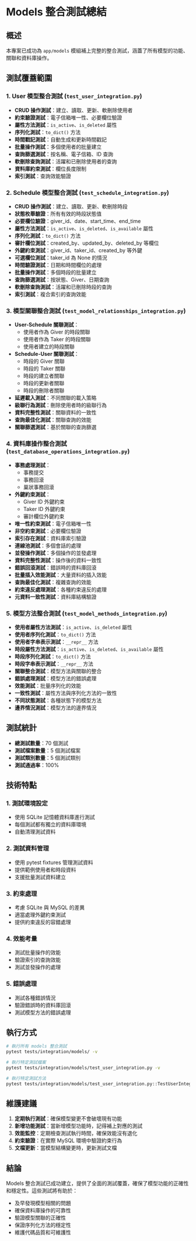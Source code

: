# Models 整合測試總結

## 概述

本專案已成功為 `app/models` 模組補上完整的整合測試，涵蓋了所有模型的功能、關聯和資料庫操作。

## 測試覆蓋範圍

### 1. User 模型整合測試 (`test_user_integration.py`)

- **CRUD 操作測試**：建立、讀取、更新、軟刪除使用者
- **約束驗證測試**：電子信箱唯一性、必要欄位驗證
- **屬性方法測試**：`is_active`、`is_deleted` 屬性
- **序列化測試**：`to_dict()` 方法
- **時間戳記測試**：自動生成和更新時間戳記
- **批量操作測試**：多個使用者的批量建立
- **查詢篩選測試**：按名稱、電子信箱、ID 查詢
- **軟刪除查詢測試**：活躍和已刪除使用者的查詢
- **資料庫約束測試**：欄位長度限制
- **索引測試**：查詢效能驗證

### 2. Schedule 模型整合測試 (`test_schedule_integration.py`)

- **CRUD 操作測試**：建立、讀取、更新、軟刪除時段
- **狀態枚舉驗證**：所有有效的時段狀態值
- **必要欄位驗證**：giver_id、date、start_time、end_time
- **屬性方法測試**：`is_active`、`is_deleted`、`is_available` 屬性
- **序列化測試**：`to_dict()` 方法
- **審計欄位測試**：created_by、updated_by、deleted_by 等欄位
- **外鍵約束測試**：giver_id、taker_id、created_by 等外鍵
- **可選欄位測試**：taker_id 為 None 的情況
- **時間驗證測試**：日期和時間欄位的處理
- **批量操作測試**：多個時段的批量建立
- **查詢篩選測試**：按狀態、Giver、日期查詢
- **軟刪除查詢測試**：活躍和已刪除時段的查詢
- **索引測試**：複合索引的查詢效能

### 3. 模型關聯整合測試 (`test_model_relationships_integration.py`)

- **User-Schedule 關聯測試**：
  - 使用者作為 Giver 的時段關聯
  - 使用者作為 Taker 的時段關聯
  - 使用者建立的時段關聯
- **Schedule-User 關聯測試**：
  - 時段的 Giver 關聯
  - 時段的 Taker 關聯
  - 時段的建立者關聯
  - 時段的更新者關聯
  - 時段的刪除者關聯
- **延遲載入測試**：不同關聯的載入策略
- **級聯行為測試**：刪除使用者時的級聯行為
- **資料完整性測試**：關聯資料的一致性
- **查詢最佳化測試**：關聯查詢的效能
- **關聯篩選測試**：基於關聯的查詢篩選

### 4. 資料庫操作整合測試 (`test_database_operations_integration.py`)

- **事務處理測試**：
  - 事務提交
  - 事務回滾
  - 巢狀事務回滾
- **外鍵約束測試**：
  - Giver ID 外鍵約束
  - Taker ID 外鍵約束
  - 審計欄位外鍵約束
- **唯一性約束測試**：電子信箱唯一性
- **非空約束測試**：必要欄位驗證
- **索引存在測試**：資料庫索引驗證
- **連線池測試**：多個會話的處理
- **並發操作測試**：多個操作的並發處理
- **資料完整性測試**：操作後的資料一致性
- **錯誤回滾測試**：錯誤時的資料庫回滾
- **批量插入效能測試**：大量資料的插入效能
- **查詢最佳化測試**：複雜查詢的效能
- **約束違反處理測試**：各種約束違反的處理
- **元資料一致性測試**：資料庫結構驗證

### 5. 模型方法整合測試 (`test_model_methods_integration.py`)

- **使用者屬性方法測試**：`is_active`、`is_deleted` 屬性
- **使用者序列化測試**：`to_dict()` 方法
- **使用者字串表示測試**：`__repr__` 方法
- **時段屬性方法測試**：`is_active`、`is_deleted`、`is_available` 屬性
- **時段序列化測試**：`to_dict()` 方法
- **時段字串表示測試**：`__repr__` 方法
- **關聯整合測試**：模型方法與關聯的整合
- **錯誤處理測試**：模型方法的錯誤處理
- **效能測試**：批量序列化的效能
- **一致性測試**：屬性方法與序列化方法的一致性
- **不同狀態測試**：各種狀態下的模型方法
- **邊界情況測試**：模型方法的邊界情況

## 測試統計

- **總測試數量**：70 個測試
- **測試檔案數量**：5 個測試檔案
- **測試類別數量**：5 個測試類別
- **測試通過率**：100%

## 技術特點

### 1. 測試環境設定

- 使用 SQLite 記憶體資料庫進行測試
- 每個測試都有獨立的資料庫環境
- 自動清理測試資料

### 2. 測試資料管理

- 使用 pytest fixtures 管理測試資料
- 提供範例使用者和時段資料
- 支援批量測試資料建立

### 3. 約束處理

- 考慮 SQLite 與 MySQL 的差異
- 適當處理外鍵約束測試
- 提供約束違反的容錯處理

### 4. 效能考量

- 測試批量操作的效能
- 驗證索引的查詢效能
- 測試並發操作的處理

### 5. 錯誤處理

- 測試各種錯誤情況
- 驗證錯誤時的資料庫回滾
- 測試模型方法的錯誤處理

## 執行方式

```bash
# 執行所有 models 整合測試
pytest tests/integration/models/ -v

# 執行特定測試檔案
pytest tests/integration/models/test_user_integration.py -v

# 執行特定測試方法
pytest tests/integration/models/test_user_integration.py::TestUserIntegration::test_user_crud_operations -v
```

## 維護建議

1. **定期執行測試**：確保模型變更不會破壞現有功能
2. **新增功能測試**：當新增模型功能時，記得補上對應的測試
3. **效能監控**：定期檢查測試執行時間，確保效能沒有退化
4. **約束驗證**：在實際 MySQL 環境中驗證約束行為
5. **文檔更新**：當模型結構變更時，更新測試文檔

## 結論

Models 整合測試已成功建立，提供了全面的測試覆蓋，確保了模型功能的正確性和穩定性。這些測試將有助於：

- 及早發現模型相關的問題
- 確保資料庫操作的可靠性
- 驗證模型關聯的正確性
- 保證序列化方法的穩定性
- 維護代碼品質和可維護性
